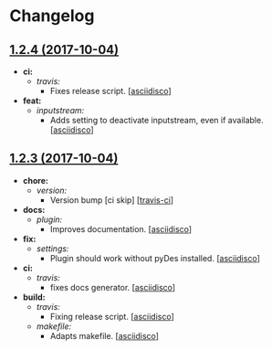 Changelog
=========

[1.2.4 (2017-10-04)](https://github.com/asciidisco/plugin.video.telekom-sport/releases/tag/1.2.4)
------------------

- **ci:**
  - *travis:*
    - Fixes release script.
      [[asciidisco](https://github.com/asciidisco)]
- **feat:**
  - *inputstream:*
    - Adds setting to deactivate
      inputstream, even if available.
      [[asciidisco](https://github.com/asciidisco)]

[1.2.3 (2017-10-04)](https://github.com/asciidisco/plugin.video.telekom-sport/releases/tag/1.2.3)
------------------

- **chore:**
  - *version:*
    - Version bump [ci skip]
      [[travis-ci](https://github.com/travis-ci)]
- **docs:**
  - *plugin:*
    - Improves documentation.
      [[asciidisco](https://github.com/asciidisco)]
- **fix:**
  - *settings:*
    - Plugin should work without pyDes
      installed.
      [[asciidisco](https://github.com/asciidisco)]
- **ci:**
  - *travis:*
    - fixes docs generator.
      [[asciidisco](https://github.com/asciidisco)]
- **build:**
  - *travis:*
    - Fixing release script.
      [[asciidisco](https://github.com/asciidisco)]
  - *makefile:*
    - Adapts makefile.
      [[asciidisco](https://github.com/asciidisco)]